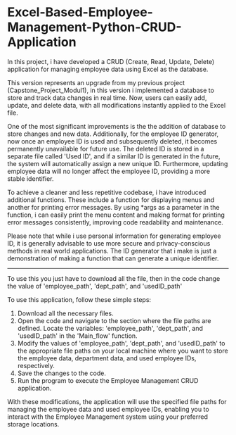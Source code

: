 # Excel-Based-Employee-Management-Python-CRUD-Application
In this project, i have developed a CRUD (Create, Read, Update, Delete) application for managing employee data using Excel as the database.

This version represents an upgrade from my previous project (Capstone_Project_Modul1), in this version i implemented a database to store and track data changes in real time. Now, users can easily add, update, and delete data, with all modifications instantly applied to the Excel file.

One of the most significant improvements is the the addition of database to store changes and new data. Additionally, for the employee ID generator, now once an employee ID is used and subsequently deleted, it becomes permanently unavailable for future use. The deleted ID is stored in a separate file called 'Used ID', and if a similar ID is generated in the future, the system will automatically assign a new unique ID. Furthermore, updating employee data will no longer affect the employee ID, providing a more stable identifier.

To achieve a cleaner and less repetitive codebase, i have introduced additional functions. These include a function for displaying menus and another for printing error messages. By using *args as a parameter in the function, i can easily print the menu content and making format for printing error messages consistently, improving code readability and maintenance.

Please note that while i use personal information for generating employee ID, it is generally advisable to use more secure and privacy-conscious methods in real world applications. The ID generator that i make is just a demonstration of making a function that can generate a unique identifier.

---
To use this you just have to download all the file, then in the code change the value of 'employee_path', 'dept_path', and 'usedID_path'


To use this application, follow these simple steps:
  1. Download all the necessary files.
  2. Open the code and navigate to the section where the file paths are defined. Locate the variables: 'employee_path', 'dept_path', and 'usedID_path' in       the 'Main_flow' function.
  3. Modify the values of 'employee_path', 'dept_path', and 'usedID_path' to the appropriate file paths on your local machine where you want to store the       employee data, department data, and used employee IDs, respectively.
  4. Save the changes to the code.
  5. Run the program to execute the Employee Management CRUD application.

With these modifications, the application will use the specified file paths for managing the employee data and used employee IDs, enabling you to interact with the Employee Management system using your preferred storage locations.
